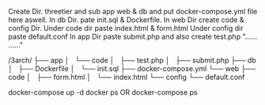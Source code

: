 Create Dir. threetier and sub app web & db and put docker-compose.yml file here aswell.
In db Dir. pate init.sql & Dockerfile.
In web Dir create code & config Dir. Under code dir paste index.html & form.html Under config dir paste default.conf
In app Dir paste submit.php and also create test.php "...... <?php phpinfo(); ?> ......"

/3arch/
├── app
│   └── code
│       ├── test.php
│       ├── submit.php
├── db
│   ├── Dockerfile
│   └── init.sql
├── docker-compose.yml
└── web
    ├── code
    │   ├── form.html
    │   └── index.html
    └── config
        └── default.conf


docker-compose up -d
docker ps OR docker-compose ps
